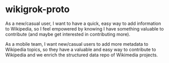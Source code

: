 wikigrok-proto
==============

As a new/casual user, I want to have a quick, easy way to add information to Wikipedia, so I feel empowered by knowing I have something valuable to contribute (and maybe get interested in contributing more).

As a mobile team, I want new/casual users to add more metadata to Wikipedia topics, so they have a valuable and easy way to contribute to Wikipedia and we enrich the structured data repo of Wikimedia projects.
